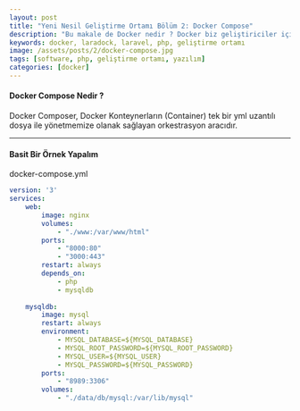 ```yaml
---
layout: post
title: "Yeni Nesil Geliştirme Ortamı Bölüm 2: Docker Compose"
description: "Bu makale de Docker nedir ? Docker biz geliştiriciler için ne ifade ediyor ? Neden Docker kullanalım ? Dockerı nasıl kullanırız vb. gibi sorulara cevap arıyoruz."
keywords: docker, laradock, laravel, php, geliştirme ortamı
image: /assets/posts/2/docker-compose.jpg
tags: [software, php, geliştirme ortamı, yazılım]
categories: [docker]
---
```


#### Docker Compose Nedir ?
Docker Composer, Docker Konteynerların (Container) tek bir yml uzantılı dosya ile yönetmemize olanak sağlayan orkestrasyon aracıdır.

---

#### Basit Bir Örnek Yapalım

docker-compose.yml

```yml
version: '3'
services:
    web:
        image: nginx
        volumes:
            - "./www:/var/www/html"
        ports:
            - "8000:80"
            - "3000:443"
        restart: always
        depends_on:
            - php
            - mysqldb
    
    mysqldb:
        image: mysql
        restart: always
        environment:
            - MYSQL_DATABASE=${MYSQL_DATABASE}
            - MYSQL_ROOT_PASSWORD=${MYSQL_ROOT_PASSWORD}
            - MYSQL_USER=${MYSQL_USER}
            - MYSQL_PASSWORD=${MYSQL_PASSWORD}
        ports:
            - "8989:3306"
        volumes:
            - "./data/db/mysql:/var/lib/mysql"
```